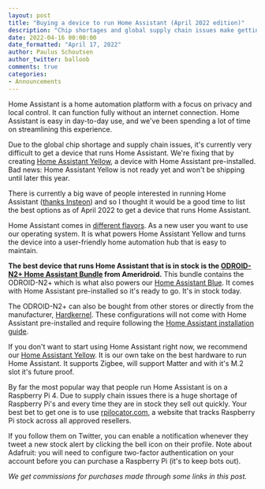 ```yaml
---
layout: post
title: "Buying a device to run Home Assistant (April 2022 edition)"
description: "Chip shortages and global supply chain issues make getting a device complicated. Here is our latest overview."
date: 2022-04-16 00:00:00
date_formatted: "April 17, 2022"
author: Paulus Schoutsen
author_twitter: balloob
comments: true
categories:
- Announcements
---
```


Home Assistant is a home automation platform with a focus on privacy and local control. It can function fully without an internet connection. Home Assistant is easy in day-to-day use, and we've been spending a lot of time on streamlining this experience.

Due to the global chip shortage and supply chain issues, it's currently very difficult to get a device that runs Home Assistant. We're fixing that by creating [Home Assistant Yellow](/yellow/), a device with Home Assistant pre-installed. Bad news: Home Assistant Yellow is not ready yet and won't be shipping until later this year.

There is currently a big wave of people interested in running Home Assistant ([thanks Insteon](https://staceyoniot.com/insteon-is-down-and-may-not-be-coming-back/)) and so I thought it would be a good time to list the best options as of April 2022 to get a device that runs Home Assistant.

Home Assistant comes in [different flavors](/installation/#compare-installation-methods). As a new user you want to use our operating system. It is what powers Home Assistant Yellow and turns the device into a user-friendly home automation hub that is easy to maintain.

**The best device that runs Home Assistant that is in stock is the [ODROID-N2+ Home Assistant Bundle](https://ameridroid.com/collections/kits/products/odroid-n2-home-assistant-blue-bundle-limited-edition?ref=eeb6nfw07e) from Ameridroid.** This bundle contains the ODROID-N2+ which is what also powers our [Home Assistant Blue](/blue/). It comes with Home Assistant pre-installed so it's ready to go. It's in stock today.

The ODROID-N2+ can also be bought from other stores or directly from the manufacturer, [Hardkernel](https://www.hardkernel.com/shop/odroid-n2-with-4gbyte-ram-2/). These configurations will not come with Home Assistant pre-installed and require following the [Home Assistant installation guide](/installation/odroid).

If you don't want to start using Home Assistant right now, we recommend our [Home Assistant Yellow](/yellow/). It is our own take on the best hardware to run Home Assistant. It supports Zigbee, will support Matter and with it's M.2 slot it's future proof.

By far the most popular way that people run Home Assistant is on a Raspberry Pi 4. Due to supply chain issues there is a huge shortage of Raspberry Pi's and every time they are in stock they sell out quickly. Your best bet to get one is to use [rpilocator.com](https://rpilocator.com/), a website that tracks Raspberry Pi stock across all approved resellers.

If you follow them on Twitter, you can enable a notification whenever they tweet a new stock alert by clicking the bell icon on their profile. Note about Adafruit: you will need to configure two-factor authentication on your account before you can purchase a Raspberry Pi (it's to keep bots out).

_We get commissions for purchases made through some links in this post._

